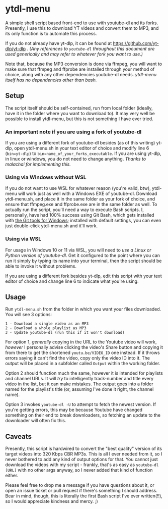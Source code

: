 # ytdl-menu
A simple shell script based front-end to use with youtube-dl and its forks. Presently, I use this to download YT videos and convert them to MP3, and its only function is to automate this process.

If you do not already have yt-dlp, it can be found at https://github.com/yt-dlp/yt-dlp . _(Any references to `youtube-dl` throughout this document are used generically and may refer to whatever fork you want to use.)_

Note that, because the MP3 conversion is done via ffmpeg, you will want to make sure that ffmpeg and ffprobe are installed through your method of choice, along with any other dependencies youtube-dl needs. _ytdl-menu itself has no dependencies other than bash._

## Setup
The script itself should be self-contained, run from local folder (ideally, have it in the folder where you want to download to). It may very well be possible to install ytdl-menu, but this is not something I have ever tried.

### An important note if you are using a fork of youtube-dl
If you are using a different fork of youtube-dl besides (as of this writing) yt-dlp, open ytdl-menu.sh in your text editor of choice and modify line 6 (`bin=yt-dlp`) to `bin=name_of_your_forks_executable`. If you are using yt-dlp, in linux or windows, you do not need to change anything. _Thanks to malachai for implementing this._

### Using via Windows without WSL
If you do not want to use WSL for whatever reason (you're valid, btw), ytdl-menu will work just as well with a Windows EXE of youtube-dl. Download ytdl-menu.sh, and place it in the same folder as your fork of choice, and ensure that ffmpeg.exe and ffprobe.exe are in the same folder as well. To actually run the script, you'll need a way to execute Bash scripts. I, personally, have had 100% success using Git Bash, which gets installed with [the Git tools for Windows](https://git-scm.com/download/win); installed with default settings, you can even just double-click ytdl-menu.sh and it'll work.

### Using via WSL
For usage in Windows 10 or 11 via WSL, you will need to _use a Linux or Python version of youtube-dl_. Get it configured to the point where you can run it simply by typing its name into your terminal, then the script should be able to invoke it without problems.

If you are using a different fork besides yt-dlp, edit this script with your text editor of choice and change line 6 to indicate what you're using.

## Usage
Run `ytdl-menu.sh` from the folder in which you want your files downloaded. You will see 3 options:

```
1 - Download a single video as an MP3
2 - Download a whole playlist as MP3
3 - Update youtube-dl (run this if it won't download)
```

For option 1, _generally_ copying in the URL to the Youtube video will work, _however_ I personally advise clicking the video's Share button and copying it from there to get the shortened `youtu.be/VIDEO_ID` one instead. If it throws errors saying it can't find the video, copy only the video ID into it. The output will be placed in a subfolder called `Output` within the working folder.

Option 2 should function much the same, however it is intended for playlists and channel URLs. It will _try_ to intelligently track-number and title every video in the list, but it can make mistakes. The output goes into a folder named for the playlist's title (or, assuming I've done it right, the channel name).

Option 3 invokes `youtube-dl -U` to attempt to fetch the newest version. If you're getting errors, this may be because Youtube have changed something on their end to break downloaders, so fetching an update to the downloader will often fix this.

## Caveats
Presently, this script is hardwired to convert the "best quality" version of its target videos into 320 Kbps CBR MP3s. This is all I ever needed from it, so I never bothered to add any kind of output options for that. You cannot just download the videos with my script - frankly, that's as easy as `youtube-dl [URL]` with no other args anyway, so I never added that kind of function either.

Please feel free to drop me a message if you have questions about it, or open an issue ticket or pull request if there's something I should address. Bear in mind, though, this is literally the first Bash script I've ever written(!!), so I would appreciate kindness and mercy. ;)
